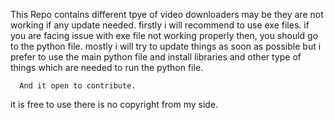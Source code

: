 This Repo contains different tpye of video downloaders 
      may be they are not working if any update needed.
      firstly i will recommend to use exe files.
      if you are facing issue with exe file not working properly then, you should go to the python file.
      mostly i will try to update things as soon as possible but i prefer to use the main python file and install libraries and other
      type of things which are needed to run the python file.

      And it open to contribute.

it is free to use there is no copyright from my side.
